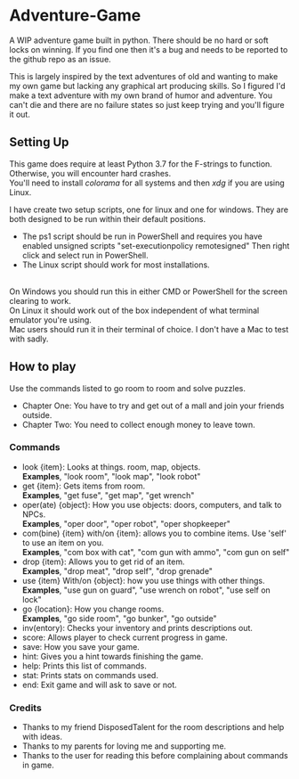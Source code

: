 # Adventure-Game
A WIP adventure game built in python. There should be no hard or soft locks on winning. 
If you find one then it's a bug and needs to be reported to the github repo as an
issue.   

This is largely inspired by the text adventures of old and wanting to make my own game
but lacking any graphical art producing skills. So I figured I'd make a 
text adventure with my own brand of humor and adventure. You can't die and 
there are no failure states so just keep trying and you'll figure it out.

## Setting Up
This game does require at least Python 3.7 for the F-strings to function. Otherwise, you will encounter hard crashes.
<br>You'll need to install _colorama_ for all systems and then _xdg_ if you are using Linux.

I have create two setup scripts, one for linux and one for windows. They are both designed to be run within their default positions.
- The ps1 script should be run in PowerShell and requires you have enabled unsigned scripts "set-executionpolicy remotesigned" Then right click and select run in PowerShell.
- The Linux script should work for most installations. 

<br>On Windows you should run this in either CMD or PowerShell for the screen clearing to work.
<br>On Linux it should work out of the box independent of what terminal emulator you're using.
<br>Mac users should run it in their terminal of choice. I don't have a Mac to test with sadly.
## How to play
Use the commands listed to go room to room and solve puzzles.

- Chapter One: You have to try and get out of a mall and join your friends outside. 
- Chapter Two: You need to collect enough money to leave town.
### Commands
- look {item}: Looks at things. room, map, objects. 
<br>**Examples**, "look room", "look map", "look robot"
- get {item}: Gets items from room.
<br>**Examples**, "get fuse", "get map", "get wrench"
- oper(ate) {object}: How you use objects: doors, computers, and talk to NPCs.
<br>**Examples**, "oper door", "oper robot", "oper shopkeeper"
- com(bine) {item} with/on {item}: allows you to combine items. Use 'self' to use an item on you.
<br>**Examples**, "com box with cat", "com gun with ammo", "com gun on self"
- drop {item}: Allows you to get rid of an item.
<br>**Examples**, "drop meat", "drop self", "drop grenade"
- use {item} With/on {object}: how you use things with other things.
<br>**Examples**, "use gun on guard", "use wrench on robot", "use self on lock"
- go {location}: How you change rooms.
<br>**Examples**, "go side room", "go bunker", "go outside"
- inv(entory): Checks your inventory and prints descriptions out.
- score: Allows player to check current progress in game.
- save: How you save your game.
- hint: Gives you a hint towards finishing the game.
- help: Prints this list of commands.
- stat: Prints stats on commands used.
- end: Exit game and will ask to save or not.

### Credits
- Thanks to my friend DisposedTalent for the room descriptions and help with ideas.
- Thanks to my parents for loving me and supporting me.
- Thanks to the user for reading this before complaining about commands in game.
